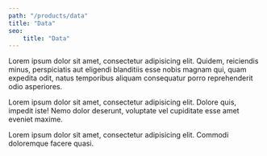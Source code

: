 ```yaml
---
path: "/products/data"
title: "Data"
seo:
    title: "Data"
---
```



Lorem ipsum dolor sit amet, consectetur adipisicing elit. Quidem, reiciendis minus, perspiciatis aut eligendi blanditiis esse nobis magnam qui, quam expedita odit, natus temporibus aliquam consequatur porro reprehenderit odio asperiores.

Lorem ipsum dolor sit amet, consectetur adipisicing elit. Dolore quis, impedit iste! Nemo dolor deserunt, voluptate vel cupiditate esse amet eveniet maxime.

Lorem ipsum dolor sit amet, consectetur adipisicing elit. Commodi doloremque facere quasi.